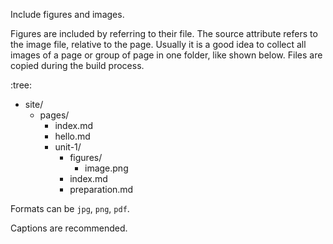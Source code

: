 Include figures and images.

Figures are included by referring to their file.
The source attribute refers to the image file, relative to the page. 
Usually it is a good idea to collect all images of a page or group of page in one folder, like shown below. 
Files are copied during the build process.

:tree:
- site/
    - pages/
        - index.md
        - hello.md
        - unit-1/
            - figures/
                - image.png
            - index.md
            - preparation.md

Formats can be `jpg`, `png`, `pdf`. 

Captions are recommended.

